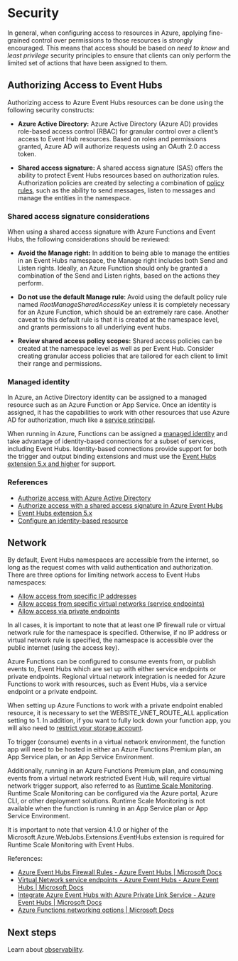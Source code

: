 # Security

In general, when configuring access to resources in Azure, applying fine-grained
control over permissions to those resources is strongly encouraged. This means
that access should be based on *need to know* and *least privilege* security
principles to ensure that clients can only perform the limited set of actions
that have been assigned to them.

## Authorizing Access to Event Hubs

Authorizing access to Azure Event Hubs resources can be done using the following
security constructs:

- **Azure Active Directory:** Azure Active Directory (Azure AD) provides
    role-based access control (RBAC) for granular control over a client’s access
    to Event Hub resources. Based on roles and permissions granted, Azure AD
    will authorize requests using an OAuth 2.0 access token.

- **Shared access signature:** A shared access signature (SAS) offers the
    ability to protect Event Hubs resources based on authorization rules.
    Authorization policies are created by selecting a combination of [policy
    rules](https://docs.microsoft.com/azure/event-hubs/authorize-access-shared-access-signature#shared-access-authorization-policies),
    such as the ability to send messages, listen to messages and manage the
    entities in the namespace.

### Shared access signature considerations

When using a shared access signature with Azure Functions and Event Hubs, the
following considerations should be reviewed:

- **Avoid the Manage right:** In addition to being able to manage the entities
    in an Event Hubs namespace, the Manage right includes both Send and Listen
    rights. Ideally, an Azure Function should only be granted a combination of
    the Send and Listen rights, based on the actions they perform.

- **Do not use the default Manage rule**: Avoid using the default policy rule
    named *RootManageSharedAccessKey* unless it is completely necessary for an
    Azure Function, which should be an extremely rare case. Another caveat to
    this default rule is that it is created at the namespace level, and grants
    permissions to all underlying event hubs.

- **Review shared access policy scopes:** Shared access policies can be
    created at the namespace level as well as per Event Hub. Consider creating
    granular access policies that are tailored for each client to limit their
    range and permissions.

### Managed identity

In Azure, an Active Directory identity can be assigned to a managed resource
such as an Azure Function or App Service. Once an identity is assigned, it has
the capabilities to work with other resources that use Azure AD for
authorization, much like a [service
principal](https://docs.microsoft.com/azure/active-directory/develop/app-objects-and-service-principals).

When running in Azure, Functions can be assigned a [managed
identity](https://docs.microsoft.com/azure/app-service/overview-managed-identity)
and take advantage of identity-based connections for a subset of services,
including Event Hubs. Identity-based connections provide support for both the
trigger and output binding extensions and must use the [Event Hubs extension 5.x
and
higher](https://docs.microsoft.com/azure/azure-functions/functions-bindings-event-hubs#event-hubs-extension-5x-and-higher)
for support.

### References

- [Authorize access with Azure Active
    Directory](https://docs.microsoft.com/azure/event-hubs/authorize-access-azure-active-directory)
- [Authorize access with a shared access signature in Azure Event
    Hubs](https://docs.microsoft.com/azure/event-hubs/authorize-access-shared-access-signature)
- [Event Hubs extension
    5.x](https://docs.microsoft.com/azure/azure-functions/functions-bindings-event-hubs#event-hubs-extension-5x-and-higher)
- [Configure an identity-based
    resource](https://docs.microsoft.com/azure/azure-functions/functions-reference#configure-an-identity-based-connection)

## Network

By default, Event Hubs namespaces are accessible from the internet, so long as
the request comes with valid authentication and authorization. There are three
options for limiting network access to Event Hubs namespaces:

- [Allow access from specific IP
    addresses](https://docs.microsoft.com/azure/event-hubs/event-hubs-ip-filtering)
- [Allow access from specific virtual networks (service
    endpoints)](https://docs.microsoft.com/azure/event-hubs/event-hubs-service-endpoints)
- [Allow access via private
    endpoints](https://docs.microsoft.com/azure/event-hubs/private-link-service)

In all cases, it is important to note that at least one IP firewall rule or
virtual network rule for the namespace is specified. Otherwise, if no IP address
or virtual network rule is specified, the namespace is accessible over the
public internet (using the access key).

Azure Functions can be configured to consume events from, or publish events to,
Event Hubs which are set up with either service endpoints or private endpoints.
Regional virtual network integration is needed for Azure Functions to work with
resources, such as Event Hubs, via a service endpoint or a private endpoint.

When setting up Azure Functions to work with a private endpoint enabled
resource, it is necessary to set the WEBSITE_VNET_ROUTE_ALL application setting
to 1. In addition, if you want to fully lock down your function app, you will
also need to [restrict your storage
account](https://docs.microsoft.com/azure/azure-functions/configure-networking-how-to#restrict-your-storage-account-to-a-virtual-network).

To trigger (consume) events in a virtual network environment, the function app
will need to be hosted in either an Azure Functions Premium plan, an App Service
plan, or an App Service Environment.

Additionally, running in an Azure Functions Premium plan, and consuming events
from a virtual network restricted Event Hub, will require virtual network
trigger support, also referred to as [Runtime Scale
Monitoring](https://docs.microsoft.com/azure/azure-functions/functions-networking-options#virtual-network-triggers-non-http).
Runtime Scale Monitoring can be configured via the Azure portal, Azure CLI, or
other deployment solutions. Runtime Scale Monitoring is not available when the
function is running in an App Service plan or App Service Environment.

It is important to note that version 4.1.0 or higher of the
Microsoft.Azure.WebJobs.Extensions.EventHubs extension is required for Runtime
Scale Monitoring with Event Hubs.

References:

- [Azure Event Hubs Firewall Rules - Azure Event Hubs \| Microsoft
    Docs](https://docs.microsoft.com/azure/event-hubs/event-hubs-ip-filtering)
- [Virtual Network service endpoints - Azure Event Hubs - Azure Event Hubs \|
    Microsoft
    Docs](https://docs.microsoft.com/azure/event-hubs/event-hubs-service-endpoints)
- [Integrate Azure Event Hubs with Azure Private Link Service - Azure Event
    Hubs \| Microsoft
    Docs](https://docs.microsoft.com/azure/event-hubs/private-link-service)
- [Azure Functions networking options \| Microsoft
    Docs](https://docs.microsoft.com/azure/azure-functions/functions-networking-options#virtual-network-triggers-non-http)

## Next steps

Learn about [observability](./observability.md).
